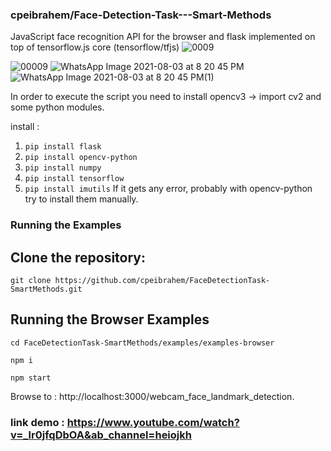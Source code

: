 ### cpeibrahem/Face-Detection-Task---Smart-Methods

JavaScript face recognition API for the browser and flask implemented on top of tensorflow.js core (tensorflow/tfjs)
![0009](https://user-images.githubusercontent.com/46464413/127997398-c220a42d-eeae-4304-8a6a-786f9d04ea2b.PNG) 

![00009](https://user-images.githubusercontent.com/46464413/127997416-fdda80b8-3463-48ce-b1b3-4e9059e307e4.PNG)
![WhatsApp Image 2021-08-03 at 8 20 45 PM](https://user-images.githubusercontent.com/46464413/128058851-c21505df-7bf5-464f-b51b-8fb522a51140.jpeg)
![WhatsApp Image 2021-08-03 at 8 20 45 PM(1)](https://user-images.githubusercontent.com/46464413/128058857-c882b346-6d78-475a-972d-06e61d0d38e6.jpeg)



In order to execute the script you need to install opencv3 -> import cv2 and some python modules.

install :
1. ` pip install flask `
2. `pip install opencv-python`
3. `pip install numpy`
4. `pip install tensorflow`
5. `pip install imutils`
If it gets any error, probably with opencv-python try to install them manually.

### Running the Examples
## Clone the repository:

`git clone https://github.com/cpeibrahem/FaceDetectionTask-SmartMethods.git`

## Running the Browser Examples
`cd FaceDetectionTask-SmartMethods/examples/examples-browser`

`npm i`

`npm start`

Browse to : http://localhost:3000/webcam_face_landmark_detection.

### link demo : https://www.youtube.com/watch?v=_lr0jfqDbOA&ab_channel=heiojkh

